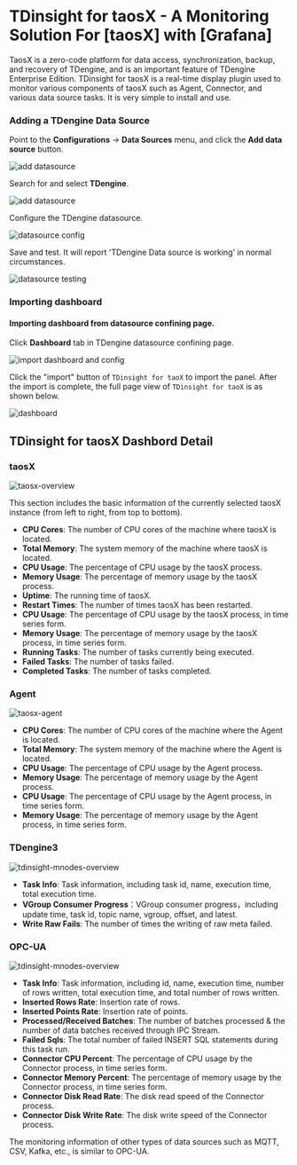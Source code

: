 # TDinsight for taosX - A Monitoring Solution For [taosX] with [Grafana]

TaosX is a zero-code platform for data access, synchronization, backup, and recovery of TDengine, and is an important feature of TDengine Enterprise Edition. 
TDinsight for taosX is a real-time display plugin used to monitor various components of taosX such as Agent, Connector, and various data source tasks. It is very simple to install and use.

### Adding a TDengine Data Source

Point to the **Configurations** -> **Data Sources** menu, and click the **Add data source** button.

![add datasource](../assets/howto-add-datasource-button.png)

Search for and select **TDengine**.

![add datasource](../assets/howto-add-datasource-tdengine.png)

Configure the TDengine datasource.

![datasource config](../assets/howto-add-datasource.png)

Save and test. It will report 'TDengine Data source is working' in normal circumstances.

![datasource testing](../assets/howto-add-datasource-test.png)

### Importing dashboard

#### Importing dashboard from datasource confining page.

Click **Dashboard** tab in TDengine datasource confining page.

![import dashboard and config](../assets/taosX-import.png)

Click the "import" button of `TDinsight for taoX` to import the panel. 
After the import is complete, the full page view of `TDinsight for taoX` is as shown below.

![dashboard](../assets/TDinsight-taosX-full.png)


## TDinsight for taosX Dashbord Detail

### taosX

![taosx-overview](../assets/taosX-main.png)

This section includes the basic information of the currently selected taosX instance (from left to right, from top to bottom).

- **CPU Cores**: The number of CPU cores of the machine where taosX is located.
- **Total Memory**: The system memory of the machine where taosX is located.
- **CPU Usage**: The percentage of CPU usage by the taosX process.
- **Memory Usage**: The percentage of memory usage by the taosX process.
- **Uptime**: The running time of taosX.
- **Restart Times**: The number of times taosX has been restarted.
- **CPU Usage**: The percentage of CPU usage by the taosX process, in time series form.
- **Memory Usage**: The percentage of memory usage by the taosX process, in time series form.
- **Running Tasks**: The number of tasks currently being executed.
- **Failed Tasks**: The number of tasks failed.
- **Completed Tasks**: The number of tasks completed.

### Agent

![taosx-agent](../assets/taosX-Agent.png)

- **CPU Cores**: The number of CPU cores of the machine where the Agent is located.
- **Total Memory**: The system memory of the machine where the Agent is located.
- **CPU Usage**: The percentage of CPU usage by the Agent process.
- **Memory Usage**: The percentage of memory usage by the Agent process.
- **CPU Usage**: The percentage of CPU usage by the Agent process, in time series form.
- **Memory Usage**: The percentage of memory usage by the Agent process, in time series form.

### TDengine3

![tdinsight-mnodes-overview](../assets/TDinsightV3-3-mnodes.png)

-  **Task Info**: Task information, including task id, name, execution time, total execution time.
-  **VGroup Consumer Progress**：VGroup consumer progress，including update time, task id, topic name, vgroup, offset, and latest.
-  **Write Raw Fails**: The number of times the writing of raw meta failed.

### OPC-UA

![tdinsight-mnodes-overview](../assets/taosX-opcua.png)

- **Task Info**: Task information, including id, name, execution time, number of rows written, total execution time, and total number of rows written.
- **Inserted Rows Rate**: Insertion rate of rows.
- **Inserted Points Rate**: Insertion rate of points.
- **Processed/Received Batches**: The number of batches processed & the number of data batches received through IPC Stream.
- **Failed Sqls**: The total number of failed INSERT SQL statements during this task run.
- **Connector CPU Percent**: The percentage of CPU usage by the Connector process, in time series form.
- **Connector Memory Percent**: The percentage of memory usage by the Connector process, in time series form.
- **Connector Disk Read Rate**: The disk read speed of the Connector process.
- **Connector Disk Write Rate**: The disk write speed of the Connector process.

The monitoring information of other types of data sources such as MQTT, CSV, Kafka, etc., is similar to OPC-UA.
